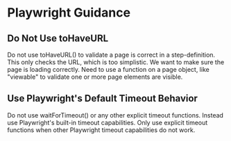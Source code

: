 # Playwright Guidance

## Do Not Use toHaveURL

Do not use toHaveURL() to validate a page is correct in a step-definition. This only checks the URL, which is too simplistic. We want to make sure the page is loading correctly. Need to use a function on a page object, like "viewable" to validate one or more page elements are visible.

## Use Playwright's Default Timeout Behavior

Do not use waitForTimeout() or any other explicit timeout functions. Instead use Playwright's built-in timeout capabilities. Only use explicit timeout functions when other Playwright timeout capabilities do not work.
